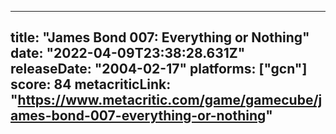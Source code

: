 
---
title: "James Bond 007: Everything or Nothing"
date: "2022-04-09T23:38:28.631Z"
releaseDate: "2004-02-17"
platforms: ["gcn"]
score: 84
metacriticLink: "https://www.metacritic.com/game/gamecube/james-bond-007-everything-or-nothing"
---
